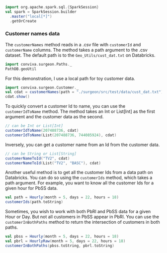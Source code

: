```scala mdoc
import org.apache.spark.sql.{SparkSession}
val spark = SparkSession.builder
  .master("local[*]")
  .getOrCreate
```

### Customer names data

The `customerNames` method reads in a .csv file with `customerId` and
`customerName` columns. The method takes a path argument to the .csv dataset.
The default path is to the `Geo_Utils/cust_dat.txt` on Databricks. 


```scala mdoc
import conviva.surgeon.Paths._
PathDB.geoUtil
```

For this demonstration, I use a local path for toy customer data. 

```scala mdoc 
import conviva.surgeon.Customer._
val cdat = customerNames(path = "./surgeon/src/test/data/cust_dat.txt")
cdat.show()
```

To quickly convert a customer Id to name, you can use the `customerIdToName`
method. The method takes an Int or List[Int] as the first argument and the
customer data as the second. 

```scala mdoc 
// can be Int or List[Int]
customerIdToName(207488736, cdat)
customerIdToName(List(207488736, 744085924), cdat)
```

Inversely, you can get a customer name from an Id from the customer data. 

```scala mdoc 
// can be String or List[String]
customerNameToId("TV2", cdat)
customerNameToId(List("TV2", "BASC"), cdat)
```

Another useful method is to get all the customer Ids from a data path on
Databricks. You can do so using the `customerIds` method, which takes a path
argument.  For example, you want to know all the customer Ids for a given hour
for PbSS data. 

```scala
val path = Hourly(month = 5, days = 22, hours = 18)
customerIds(path.toString)
```

Sometimes, you wish to work with both PbRl and PbSS data for a given Hour or
Day. But not all customers in PbSS appear in PbRl. You can use the
`customerInBothPaths` method to return the intersection of customers in both
paths. 


```scala
val pbss = Hourly(month = 5, days = 22, hours = 18)
val pbrl = HourlyRaw(month = 5, days = 22, hours = 18)
customerInBothPaths(pbss.toString, pbrl.toString)
```



